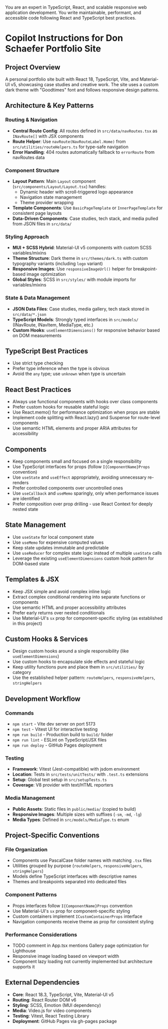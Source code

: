 You are an expert in TypeScript, React, and scalable responsive web application development. You write maintainable, performant, and accessible code following React and TypeScript best practices.

# Copilot Instructions for Don Schaefer Portfolio Site

## Project Overview
A personal portfolio site built with React 18, TypeScript, Vite, and Material-UI v5, showcasing case studies and creative work. The site uses a custom dark theme with "Goodtimes" font and follows responsive design patterns.

## Architecture & Key Patterns

### Routing & Navigation
- **Central Route Config**: All routes defined in `src/data/navRoutes.tsx` as `INavRoute[]` with JSX components
- **Route Helper**: Use `navRoute(NavRouteLabel.Home)` from `src/utilities/routeHelpers.ts` for type-safe navigation
- **Error Handling**: 404 routes automatically fallback to `errorRoute` from navRoutes data

### Component Structure
- **Layout Pattern**: Main `Layout` component (`src/components/Layout/Layout.tsx`) handles:
  - Dynamic header with scroll-triggered logo appearance
  - Navigation state management
  - Theme provider wrapping
- **Template Components**: Use `BasicPageTemplate` or `InnerPageTemplate` for consistent page layouts
- **Data-Driven Components**: Case studies, tech stack, and media pulled from JSON files in `src/data/`

### Styling Approach
- **MUI + SCSS Hybrid**: Material-UI v5 components with custom SCSS variables/mixins
- **Theme Structure**: Dark theme in `src/themes/dark.ts` with custom typography variants (including `logo` variant)
- **Responsive Images**: Use `responsiveImageUrl()` helper for breakpoint-based image optimization
- **Global Styles**: SCSS in `src/styles/` with module imports for variables/mixins

### State & Data Management
- **JSON Data Files**: Case studies, media gallery, tech stack stored in `src/data/*.json`
- **TypeScript Models**: Strongly typed interfaces in `src/models/` (INavRoute, INavItem, MediaType, etc.)
- **Custom Hooks**: `useElementDimensions()` for responsive behavior based on DOM measurements

## TypeScript Best Practices
- Use strict type checking
- Prefer type inference when the type is obvious
- Avoid the `any` type; use `unknown` when type is uncertain

## React Best Practices
- Always use functional components with hooks over class components
- Prefer custom hooks for reusable stateful logic
- Use React.memo() for performance optimization when props are stable
- Implement code splitting with React.lazy() and Suspense for route-level components
- Use semantic HTML elements and proper ARIA attributes for accessibility

## Components
- Keep components small and focused on a single responsibility
- Use TypeScript interfaces for props (follow `I{ComponentName}Props` convention)
- Use `useState` and `useEffect` appropriately, avoiding unnecessary re-renders
- Prefer controlled components over uncontrolled ones
- Use `useCallback` and `useMemo` sparingly, only when performance issues are identified
- Prefer composition over prop drilling - use React Context for deeply nested state

## State Management
- Use `useState` for local component state
- Use `useMemo` for expensive computed values
- Keep state updates immutable and predictable
- Use `useReducer` for complex state logic instead of multiple `useState` calls
- Leverage the existing `useElementDimensions` custom hook pattern for DOM-based state

## Templates & JSX
- Keep JSX simple and avoid complex inline logic
- Extract complex conditional rendering into separate functions or components
- Use semantic HTML and proper accessibility attributes
- Prefer early returns over nested conditionals
- Use Material-UI's `sx` prop for component-specific styling (as established in this project)

## Custom Hooks & Services
- Design custom hooks around a single responsibility (like `useElementDimensions`)
- Use custom hooks to encapsulate side effects and stateful logic
- Keep utility functions pure and place them in `src/utilities/` by category
- Use the established helper pattern: `routeHelpers`, `responsiveHelpers`, `stringHelpers`

## Development Workflow

### Commands
- `npm start` - Vite dev server on port 5173
- `npm test` - Vitest UI for interactive testing
- `npm run build` - Production build to `build/` folder
- `npm run lint` - ESLint on TypeScript/JSX files
- `npm run deploy` - GitHub Pages deployment

### Testing
- **Framework**: Vitest (Jest-compatible) with jsdom environment
- **Location**: Tests in `src/tests/unitTests/` with `.test.ts` extensions
- **Setup**: Global test setup in `src/setupTests.ts`
- **Coverage**: V8 provider with text/HTML reporters

### Media Management
- **Public Assets**: Static files in `public/media/` (copied to build)
- **Responsive Images**: Multiple sizes with suffixes (`-sm`, `-md`, `-lg`)
- **Media Types**: Defined in `src/models/MediaType.ts` enum

## Project-Specific Conventions

### File Organization
- Components use PascalCase folder names with matching `.tsx` files
- Utilities grouped by purpose (`routeHelpers`, `responsiveHelpers`, `stringHelpers`)
- Models define TypeScript interfaces with descriptive names
- Themes and breakpoints separated into dedicated files

### Component Patterns
- Props interfaces follow `I{ComponentName}Props` convention
- Use Material-UI's `sx` prop for component-specific styling
- Custom containers implement `ICustomContainerProps` interface
- Navigation components receive theme as prop for consistent styling

### Performance Considerations
- TODO comment in App.tsx mentions Gallery page optimization for Lighthouse
- Responsive image loading based on viewport width
- Component lazy loading not currently implemented but architecture supports it

## External Dependencies
- **Core**: React 18.3, TypeScript, Vite, Material-UI v5
- **Routing**: React Router DOM v6
- **Styling**: SCSS, Emotion (MUI dependency)
- **Media**: Video.js for video components
- **Testing**: Vitest, React Testing Library
- **Deployment**: GitHub Pages via gh-pages package
